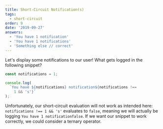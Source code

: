 ```yaml
---
title: Short-Circuit Notification(s)
tags:
  - short-circuit
order: 9
date: '2019-09-27'
answers:
  - 'You have 1 notification'
  - 'You have 1 notifications'
  - 'Something else // correct'
---
```


Let's display some notifications to our user! What gets logged in the following snippet?

```javascript
const notifications = 1;

console.log(
  `You have ${notifications} notification${notifications !==
    1 && 's'}`
);
```

<!-- explanation -->

Unfortunately, our short-circuit evaluation will not work as intended here: `notifications !== 1 && 's'` evaluates to `false`, meaning we will actually be logging `You have 1 notificationfalse`. If we want our snippet to work correctly, we could consider a ternary operator.
